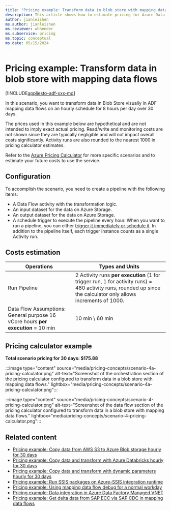 ```yaml
---
title: "Pricing example: Transform data in blob store with mapping data flows"
description: This article shows how to estimate pricing for Azure Data Factory to transform data in a blob store with mapping data flows.
author: jianleishen
ms.author: jianleishen
ms.reviewer: whhender
ms.subservice: pricing
ms.topic: conceptual
ms.date: 05/15/2024
---
```


# Pricing example: Transform data in blob store with mapping data flows

[!INCLUDE[appliesto-adf-xxx-md](includes/appliesto-adf-xxx-md.md)]

In this scenario, you want to transform data in Blob Store visually in ADF mapping data flows on an hourly schedule for 8 hours per day over 30 days.

The prices used in this example below are hypothetical and are not intended to imply exact actual pricing.  Read/write and monitoring costs are not shown since they are typically negligible and will not impact overall costs significantly.  Activity runs are also rounded to the nearest 1000 in pricing calculator estimates.

Refer to the [Azure Pricing Calculator](https://azure.microsoft.com/pricing/calculator/) for more specific scenarios and to estimate your future costs to use the service.

## Configuration

To accomplish the scenario, you need to create a pipeline with the following items:

- A Data Flow activity with the transformation logic.
- An input dataset for the data on Azure Storage.
- An output dataset for the data on Azure Storage.
- A schedule trigger to execute the pipeline every hour. When you want to run a pipeline, you can either [trigger it immediately or schedule it](concepts-pipeline-execution-triggers.md). In addition to the pipeline itself, each trigger instance counts as a single Activity run.

## Costs estimation

| **Operations** | **Types and Units** |
| --- | --- |
| Run Pipeline | 2 Activity runs **per execution** (1 for trigger run, 1 for activity runs) = 480 activity runs, rounded up since the calculator only allows increments of 1000. |
| Data Flow Assumptions: General purpose 16 vCore hours **per execution** = 10 min | 10 min \ 60 min |

## Pricing calculator example

**Total scenario pricing for 30 days: $175.88**

:::image type="content" source="media/pricing-concepts/scenario-4a-pricing-calculator.png" alt-text="Screenshot of the orchestration section of the pricing calculator configured to transform data in a blob store with mapping data flows." lightbox="media/pricing-concepts/scenario-4a-pricing-calculator.png":::

:::image type="content" source="media/pricing-concepts/scenario-4-pricing-calculator.png" alt-text="Screenshot of the data flow section of the pricing calculator configured to transform data in a blob store with mapping data flows." lightbox="media/pricing-concepts/scenario-4-pricing-calculator.png":::

## Related content

- [Pricing example: Copy data from AWS S3 to Azure Blob storage hourly for 30 days](pricing-examples-s3-to-blob.md)
- [Pricing example: Copy data and transform with Azure Databricks hourly for 30 days](pricing-examples-copy-transform-azure-databricks.md)
- [Pricing example: Copy data and transform with dynamic parameters hourly for 30 days](pricing-examples-copy-transform-dynamic-parameters.md)
- [Pricing example: Run SSIS packages on Azure-SSIS integration runtime](pricing-examples-ssis-on-azure-ssis-integration-runtime.md)
- [Pricing example: Using mapping data flow debug for a normal workday](pricing-examples-mapping-data-flow-debug-workday.md)
- [Pricing example: Data integration in Azure Data Factory Managed VNET](pricing-examples-data-integration-managed-vnet.md)
- [Pricing example: Get delta data from SAP ECC via SAP CDC in mapping data flows](pricing-examples-get-delta-data-from-sap-ecc.md)
